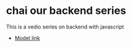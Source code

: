 # chai our backend series

This is a vedio series on backend with javascript

- [Model link](https://app.eraser.io/workspace/VUyySlxagXOmdt0SPcMy?origin=share)